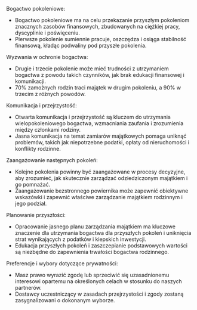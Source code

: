 
Bogactwo pokoleniowe:
- Bogactwo pokoleniowe ma na celu przekazanie przyszłym pokoleniom znacznych zasobów finansowych, zbudowanych na ciężkiej pracy, dyscyplinie i poświęceniu.
- Pierwsze pokolenie sumiennie pracuje, oszczędza i osiąga stabilność finansową, kładąc podwaliny pod przyszłe pokolenia.

Wyzwania w ochronie bogactwa:
- Drugie i trzecie pokolenie może mieć trudności z utrzymaniem bogactwa z powodu takich czynników, jak brak edukacji finansowej i komunikacji.
- 70% zamożnych rodzin traci majątek w drugim pokoleniu, a 90% w trzecim z różnych powodów.

Komunikacja i przejrzystość:
- Otwarta komunikacja i przejrzystość są kluczem do utrzymania wielopokoleniowego bogactwa, wzmacniania zaufania i zrozumienia między członkami rodziny.
- Jasna komunikacja na temat zamiarów majątkowych pomaga uniknąć problemów, takich jak niepotrzebne podatki, opłaty od nieruchomości i konflikty rodzinne.

Zaangażowanie następnych pokoleń:
- Kolejne pokolenia powinny być zaangażowane w procesy decyzyjne, aby zrozumieć, jak skutecznie zarządzać odziedziczonym majątkiem i go pomnażać.
- Zaangażowanie bezstronnego powiernika może zapewnić obiektywne wskazówki i zapewnić właściwe zarządzanie majątkiem rodzinnym i jego podział.

Planowanie przyszłości:
- Opracowanie jasnego planu zarządzania majątkiem ma kluczowe znaczenie dla utrzymania bogactwa dla przyszłych pokoleń i uniknięcia strat wynikających z podatków i kiepskich inwestycji.
- Edukacja przyszłych pokoleń i zaszczepianie podstawowych wartości są niezbędne do zapewnienia trwałości bogactwa rodzinnego.

Preferencje i wybory dotyczące prywatności:
- Masz prawo wyrazić zgodę lub sprzeciwić się uzasadnionemu interesowi opartemu na określonych celach w stosunku do naszych partnerów.
- Dostawcy uczestniczący w zasadach przejrzystości i zgody zostaną zasygnalizowani o dokonanym wyborze.